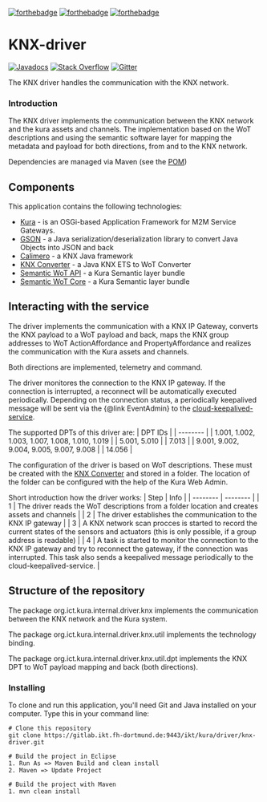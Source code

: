 [![forthebadge](https://forthebadge.com/images/badges/built-with-love.svg)](https://forthebadge.com)
[![forthebadge](https://forthebadge.com/images/badges/built-by-developers.svg)](https://forthebadge.com)
[![forthebadge](https://forthebadge.com/images/badges/made-with-java.svg)](https://forthebadge.com)

# KNX-driver

[![Javadocs](http://www.javadoc.io/badge/org.apache.camel/apache-camel.svg?color=brightgreen)](http://www.javadoc.io/doc/org.ict.kura.internal.driver.knx)
[![Stack Overflow](https://img.shields.io/:stack%20overflow-knx--driver-brightgreen.svg)](http://stackoverflow.com/questions/tagged/knx-driver)
[![Gitter](https://img.shields.io/gitter/room/apache/apache-camel.js.svg)](https://gitter.im/apache/apache-camel)

The KNX driver handles the communication with the KNX network.

### Introduction
The KNX driver implements the communication between the KNX network and the kura assets and channels. The implementation based on the WoT descriptions and using the semantic software layer for mapping the metadata and payload for both directions, from and to the KNX network.

Dependencies are managed via Maven (see the [POM](https://gitlab.ikt.fh-dortmund.de:9443/ikt/kura/cloud/cloud-telemetry-service/pom.xml))

## Components
This application contains the following technologies:
* [Kura](https://github.com/eclipse/kura) - is an OSGi-based Application Framework for M2M Service Gateways.
* [GSON](https://github.com/google/gson) -  a Java serialization/deserialization library to convert Java Objects into JSON and back
* [Calimero](TODO) - a KNX Java framework
* [KNX Converter](TODO) - a Java KNX ETS to WoT Converter 
* [Semantic WoT API](TODO) - a Kura Semantic layer bundle
* [Semantic WoT Core](TODO) - a Kura Semantic layer bundle

## Interacting with the service
The driver implements the communication with a KNX IP Gateway, converts the KNX payload to a WoT payload and back, maps the KNX group addresses to WoT ActionAffordance and PropertyAffordance and realizes the communication with the Kura assets and channels. 

Both directions are implemented, telemetry and command.

The driver monitores the connection to the KNX IP gateway. If the connection is interrupted, a reconnect will be automatically executed periodically. 
Depending on the connection status, a periodically keepalived message will be sent via the {@link EventAdmin} to the [cloud-keepalived-service](TODO). 

The supported DPTs of this driver are:
 | DPT IDs |
 | --------  |
 | 1.001, 1.002, 1.003, 1.007, 1.008, 1.010, 1.019 | 
 | 5.001, 5.010 | 
 | 7.013 | 
 | 9.001, 9.002, 9.004, 9.005, 9.007, 9.008 | 
 | 14.056 | 

The configuration of the driver is based on WoT descriptions. These must be created with the [KNX Converter](TODO) and stored in a folder. The location of the folder can be configured with the help of the Kura Web Admin. 

Short introduction how the driver works:
 | Step | Info |
 | --------  | --------  |
 | 1 | The driver reads the WoT descriptions from a folder location and creates assets and channels | 
 | 2 | The driver establishes the communication to the KNX IP gateway | 
 | 3 | A KNX network scan procces is started to record the current states of the sensors and actuators (this is only possible, if a group address is readable) |
 | 4 | A task is started to monitor the connection to the KNX IP gateway and try to reconnect the gateway, if the connection was interrupted. This task also sends a keepalived message periodically to the cloud-keepalived-service. |

## Structure of the repository
The package org.ict.kura.internal.driver.knx implements the communication between the KNX network and the Kura system.

The package org.ict.kura.internal.driver.knx.util implements the technology binding.

The package org.ict.kura.internal.driver.knx.util.dpt implements the KNX DPT to WoT payload mapping and back (both directions).

### Installing
To clone and run this application, you'll need Git and Java installed on your computer. Type this in your command line:
```
# Clone this repository
git clone https://gitlab.ikt.fh-dortmund.de:9443/ikt/kura/driver/knx-driver.git

# Build the project in Eclipse
1. Run As => Maven Build and clean install
2. Maven => Update Project

# Build the project with Maven
1. mvn clean install



